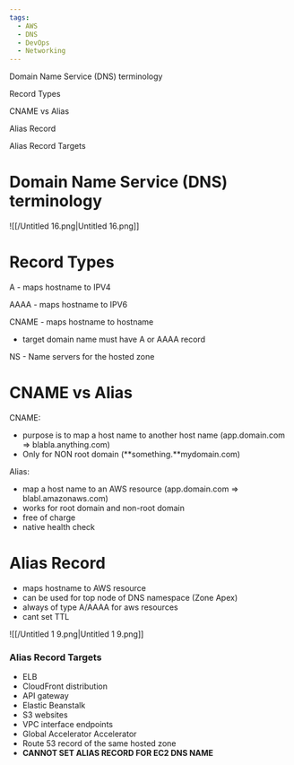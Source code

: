 ```yaml
---
tags:
  - AWS
  - DNS
  - DevOps
  - Networking
---
```

Domain Name Service (DNS) terminology

Record Types

CNAME vs Alias

Alias Record

Alias Record Targets

# Domain Name Service (DNS) terminology

![[/Untitled 16.png|Untitled 16.png]]

# Record Types

A - maps hostname to IPV4

AAAA - maps hostname to IPV6

CNAME - maps hostname to hostname

- target domain name must have A or AAAA record

NS - Name servers for the hosted zone

# CNAME vs Alias

CNAME:

- purpose is to map a host name to another host name (app.domain.com ⇒ blabla.anything.com)
- Only for NON root domain (**something.**mydomain.com)

Alias:

- map a host name to an AWS resource (app.domain.com ⇒ blabl.amazonaws.com)
- works for root domain and non-root domain
- free of charge
- native health check

# Alias Record

- maps hostname to AWS resource
- can be used for top node of DNS namespace (Zone Apex)
- always of type A/AAAA for aws resources
- cant set TTL

![[/Untitled 1 9.png|Untitled 1 9.png]]

### Alias Record Targets

- ELB
- CloudFront distribution
- API gateway
- Elastic Beanstalk
- S3 websites
- VPC interface endpoints
- Global Accelerator Accelerator
- Route 53 record of the same hosted zone
- **CANNOT SET ALIAS RECORD FOR EC2 DNS NAME**